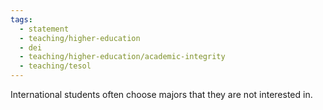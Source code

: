 ```yaml
---
tags: 
  - statement
  - teaching/higher-education
  - dei
  - teaching/higher-education/academic-integrity
  - teaching/tesol
---
```

International students often choose majors that they are not interested in.